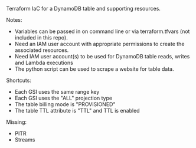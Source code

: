 Terraform IaC for a DynamoDB table and supporting resources.

Notes:
  - Variables can be passed in on command line or via terraform.tfvars (not included in this repo).
  - Need an IAM user account with appropriate permissions to create the associated resources. 
  - Need IAM user account(s) to be used for DynamoDB table reads, writes and Lambda executions
  - The python script can be used to scrape a website for table data.

Shortcuts:
  - Each GSI uses the same range key
  - Each GSI uses the "ALL" projection type
  - The table billing mode is "PROVISIONED"
  - The table TTL attribute is "TTL" and TTL is enabled

Missing:
  - PITR
  - Streams
